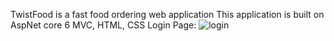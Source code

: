 TwistFood is a fast food ordering web application
This application is built on AspNet core 6 MVC, HTML, CSS
Login Page:
![login](https://user-images.githubusercontent.com/110079516/218529122-95a6ae2b-7dc2-4f86-bac1-ce33aafef2b2.jpg)
